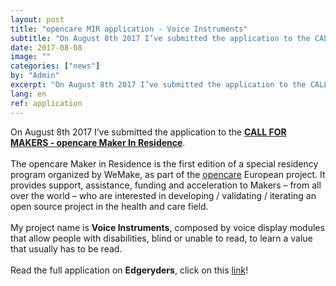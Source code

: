 ```yaml
---
layout: post
title: "opencare MIR application - Voice Instruments"
subtitle: "On August 8th 2017 I’ve submitted the application to the CALL FOR MAKERS - opencare Maker In Residence."
date: 2017-08-08
image: ""
categories: ["news"]
by: "Admin"
excerpt: "On August 8th 2017 I’ve submitted the application to the CALL FOR MAKERS - opencare Maker In Residence."
lang: en
ref: application
---
```


On August 8th 2017 I’ve submitted the application to the <b><a href='http://wemake.cc/opencare/maker-in-residence-en/' target='_blank'>CALL FOR MAKERS - opencare Maker In Residence</a></b>.
<br><br>
The opencare Maker in Residence is the first edition of a special residency program organized by WeMake, as part of the <a href='http://opencare.cc/' target='_blank'>opencare</a> European project. It provides support, assistance, funding and acceleration to Makers – from all over the world – who are interested in developing / validating / iterating an open source project in the health and care field.
<br><br>
My project name is <b>Voice Instruments</b>, composed by voice display modules that allow people with disabilities, blind or unable to read, to learn a value that usually has to be read.
<br><br>
Read the full application on <b>Edgeryders</b>, click on this <a href='https://edgeryders.eu/t/mir-application-voice-instruments/6666' target='_blank'>link</a>!
